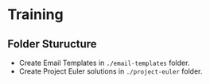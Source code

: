 # Training

## Folder Sturucture

- Create Email Templates in `./email-templates` folder.
- Create Project Euler solutions in `./project-euler` folder.
